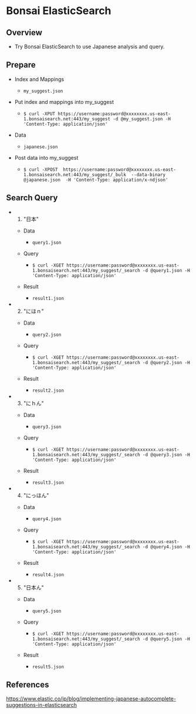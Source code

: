 # Bonsai ElasticSearch

## Overview

- Try Bonsai ElasticSearch to use Japanese analysis and query.


## Prepare

- Index and Mappings

  - `my_suggest.json`

- Put index and mappings into my_suggest

  - `$ curl -XPUT https://username:password@xxxxxxxx.us-east-1.bonsaisearch.net:443/my_suggest -d @my_suggest.json -H 'Content-Type: application/json'`

- Data

  - `japanese.json`

- Post data into my_suggest

  - `$ curl -XPOST  https://username:password@xxxxxxxx.us-east-1.bonsaisearch.net:443/my_suggest/_bulk  --data-binary @japanese.json  -H 'Content-Type: application/x-ndjson'`


## Search Query

- 1. "日本"

  - Data

    - `query1.json`

  - Query

    - `$ curl -XGET https://username:password@xxxxxxxx.us-east-1.bonsaisearch.net:443/my_suggest/_search -d @query1.json -H 'Content-Type: application/json'`

  - Result

    - `result1.json`

- 2. "にほｎ"

  - Data

    - `query2.json`

  - Query

    - `$ curl -XGET https://username:password@xxxxxxxx.us-east-1.bonsaisearch.net:443/my_suggest/_search -d @query2.json -H 'Content-Type: application/json'`

  - Result

    - `result2.json`

- 3. "にｈん"

  - Data

    - `query3.json`

  - Query

    - `$ curl -XGET https://username:password@xxxxxxxx.us-east-1.bonsaisearch.net:443/my_suggest/_search -d @query3.json -H 'Content-Type: application/json'`

  - Result

    - `result3.json`

- 4. "にっほん"

  - Data

    - `query4.json`

  - Query

    - `$ curl -XGET https://username:password@xxxxxxxx.us-east-1.bonsaisearch.net:443/my_suggest/_search -d @query4.json -H 'Content-Type: application/json'`

  - Result

    - `result4.json`

- 5. "日本ん"

  - Data

    - `query5.json`

  - Query

    - `$ curl -XGET https://username:password@xxxxxxxx.us-east-1.bonsaisearch.net:443/my_suggest/_search -d @query5.json -H 'Content-Type: application/json'`

  - Result

    - `result5.json`


## References

https://www.elastic.co/jp/blog/implementing-japanese-autocomplete-suggestions-in-elasticsearch


